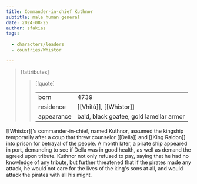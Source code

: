 ```yaml
---
title: Commander-in-chief Kuthnor
subtitle: male human general
date: 2024-08-25
author: sfakias
tags:
  
  - characters/leaders
  - countries/Whistor

---
```

> [!attributes]
> 
> > [!quote]
> >
> > | | |
> > | --- | --- |
> > | born | 4739 |
> > | residence | [[Vhitú]], [[Whistor]] |
> > | appearance | bald, black goatee, gold lamellar armor |

[[Whistor]]'s commander-in-chief, named Kuthnor, assumed the kingship temporarily after a coup that threw counselor [[Della]] and [[King Raldon]] into prison for betrayal of the people. A month later, a pirate ship appeared in port, demanding to see if Della was in good health, as well as demand the agreed upon tribute. Kuthnor not only refused to pay, saying that he had no knowledge of any tribute, but further threatened that if the pirates made any attack, he would not care for the lives of the king's sons at all, and would attack the pirates with all his might.
